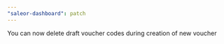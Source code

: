 ```yaml
---
"saleor-dashboard": patch
---
```


You can now delete draft voucher codes during creation of new voucher

